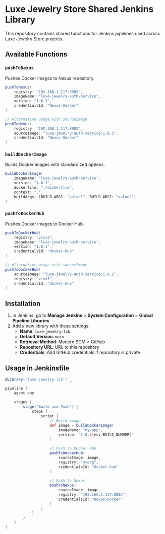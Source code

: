 # Luxe Jewelry Store Shared Jenkins Library

This repository contains shared functions for Jenkins pipelines used across Luxe Jewelry Store projects.

## Available Functions

### `pushToNexus`

Pushes Docker images to Nexus repository.

```groovy
pushToNexus(
    registry: "192.168.1.117:8082",
    imageName: "luxe-jewelry-auth-service",
    version: "1.0.1",
    credentialsId: "Nexus-Docker"
)

// Alternative usage with sourceImage
pushToNexus(
    registry: "192.168.1.117:8082",
    sourceImage: "luxe-jewelry-auth-service:1.0.1",
    credentialsId: "Nexus-Docker"
)
```

### `buildDockerImage`

Builds Docker images with standardized options.

```groovy
buildDockerImage(
    imageName: "luxe-jewelry-auth-service",
    version: "1.0.1",
    dockerfile: "./dockerfile",
    context: ".",
    buildArgs: [BUILD_ARG1: "value1", BUILD_ARG2: "value2"]
)
```

### `pushToDockerHub`

Pushes Docker images to Docker Hub.

```groovy
pushToDockerHub(
    registry: "vixx3",
    imageName: "luxe-jewelry-auth-service",
    version: "1.0.1",
    credentialsId: "docker-hub"
)

// Alternative usage with sourceImage
pushToDockerHub(
    sourceImage: "luxe-jewelry-auth-service:1.0.1",
    registry: "vixx3",
    credentialsId: "docker-hub"
)
```

## Installation

1. In Jenkins, go to **Manage Jenkins** > **System Configuration** > **Global Pipeline Libraries**
2. Add a new library with these settings:
   - **Name**: `luxe-jewelry-lib`
   - **Default Version**: `main`
   - **Retrieval Method**: Modern SCM > GitHub
   - **Repository URL**: URL to this repository
   - **Credentials**: Add GitHub credentials if repository is private

## Usage in Jenkinsfile

```groovy
@Library('luxe-jewelry-lib') _

pipeline {
    agent any
    
    stages {
        stage('Build and Push') {
            steps {
                script {
                    // Build image
                    def image = buildDockerImage(
                        imageName: "my-app",
                        version: "1.0.${env.BUILD_NUMBER}"
                    )
                    
                    // Push to Docker Hub
                    pushToDockerHub(
                        sourceImage: image,
                        registry: "myorg",
                        credentialsId: "docker-hub"
                    )
                    
                    // Push to Nexus
                    pushToNexus(
                        sourceImage: image,
                        registry: "192.168.1.117:8082",
                        credentialsId: "Nexus-Docker"
                    )
                }
            }
        }
    }
}
```
